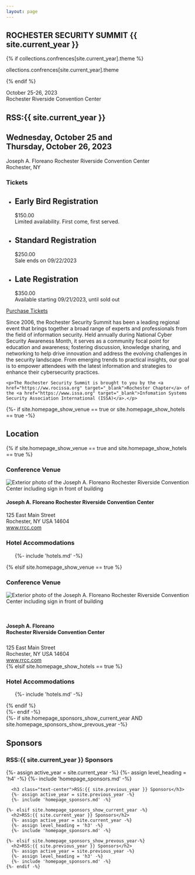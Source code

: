 ```yaml
---
layout: page
---
```


<!-- Slider Start -->
<section id="slider">
  <div class="container">
    <div class="row">
      <div class="col-md-12">
        <div class="block">
          <h1 class="animated fadeInUp text-center">ROCHESTER SECURITY SUMMIT {{ site.current_year }}</h1>
          {% if collections.confrences[site.current_year].theme %}<p class="animated fadeInUp text-center">ollections.confrences[site.current_year].theme</p>{% endif %}
          <p class="animated fadeInUp text-center">October 25-26, 2023<br />
          Rochester Riverside Convention Center</p>
        </div>
      </div>
    </div>
  </div>
</section>

<section id="conference">
	<div class="col-md-6">
		<h1>RSS:{{ site.current_year }}</h1>
		<h2 class="conf-details-dates text-center">Wednesday, October 25 and<br>
		Thursday, October 26, 2023</h2>
		<p class="conf-details-loc text-center">Joseph A. Floreano Rochester Riverside Convention Center<br>
		Rochester, NY</p>
	</div>
	<aside id="tickets" class="col-md-6">
		<h1>Tickets</h1>
		<ul class="ticket-options">
		  <li>
		    <h2>Early Bird Registration</h2>
		    <div class="price">$150.00</div>
            <div class="info">Limited availability. First come, first served.</div>
          </li>
          <li>
          	<h2>Standard Registration</h2>
            <div class="price">$250.00</div>
            <div class="info">Sale ends on 09/22/2023</div>
          </li>
          <li>
            <h2>Late Registration</h2>
            <div class="price">$350.00</div>
            <div class="info">Available starting 09/21/2023, until sold out</div>
          </li>
        </ul>
        <div class="text-center mt-5 mb-5"><a class="btn btn-lg btn-primary pt-5 pb-5 " href="https://events.eventzilla.net/e/rochester-security-summit-2023-2138587562">Purchase Tickets</a></div>
    </aside>
</section>

<section id="about">
	<p>Since 2006, the Rochester Security Summit has been a leading regional event that brings together a broad range of experts and professionals from the field of information security. Held annually during National Cyber Security Awareness Month, it serves as a community focal point for education and awareness; fostering discussion, knowledge sharing, and networking to help drive innovation and address the evolving challenges in the security landscape. From emerging trends to practical insights, our goal is to empower attendees with the latest information and strategies to enhance their cybersecurity practices.</p>

	<p>The Rochester Security Summit is brought to you by the <a href="https://ww.rocissa.org" target="_blank">Rochester Chapter</a> of the <a href="https://www.issa.org" target="_blank">Infomation Systems Security Association International (ISSA)</a>.</p>
</section>

<!-- <section id="announcements">
	<div class="col-md-12">
		{%- if site.homepage_show_call_for_volunteers == true -%}
## Interested in helping out with RSS:2022?

Please let us know at [info@rochestersecurity.org](mailto:info@rochestersecurity.org).
    {%- endif -%}
	</div>
</section> -->

{%- if site.homepage_show_venue == true or site.homepage_show_hotels == true -%}
<section id="location" class="clearfix">
	  <div class="col-md-12">
		  <h2>Location</h2>
		  {% if site.homepage_show_venue == true and site.homepage_show_hotels == true %}
		  <div class="col-md-6">
		  	<h3>Conference Venue</h3>
		  	<div class="venueimage"><img src="images/ConventionCenter.jpg" alt="Exterior photo of the Joseph A. Floreano Rochester Riverside Convention Center including sign in front of building"></div>
	      <h4 class="text-center">Joseph A. Floreano Rochester Riverside Convention Center</h4>
			  <div class="text-center">125 East Main Street<br> 
			    Rochester, NY USA 14604</div>
			  <div class="text-center"><a href="https://www.rrcc.com" target="_blank">www.rrcc.com</a></div>
		  </div>
		  <div class="col-md-6">
		  	<h3>Hotel Accommodations</h3>
		  	<ul class="hotellist">
		  		{%- include 'hotels.md' -%}
		  	</ul>
		  </div>
		  {% elsif site.homepage_show_venue == true %}
		  <div class="col-md-12">
		  	<h3>Conference Venue</h3>
		  	  <div class="col-md-6">
		  	  	<div class="venueimage"><img src="images/ConventionCenter.jpg" alt="Exterior photo of the Joseph A. Floreano Rochester Riverside Convention Center including sign in front of building"></div>
		  	  </div>
		  	  <div class="col-md-6 text-center">
		  	  	<h4 style="margin-top: 50px;">Joseph A. Floreano<br>
		  	  	Rochester Riverside Convention Center</h4>
			      <div style="margin-top: 25px;">125 East Main Street<br> 
			        Rochester, NY USA 14604</div>
			      <div><a href="https://www.rrcc.com" target="_blank">www.rrcc.com</a></div>
		  	  </div>
		  </div>
		  {% elsif site.homepage_show_hotels == true %}
		  <div class="col-md-12">
		  	<h3>Hotel Accommodations</h3>
		  	<ul class="hotellist">
		  		{%- include 'hotels.md' -%}
		  	</ul>
	  </div>
	  {% endif %}
	</div>
</section>
{%- endif -%}

<section id="sponsors">
	{%- if site.homepage_sponsors_show_current_year AND site.homepage_sponsors_show_prevous_year -%}
	  <h2>Sponsors</h2>
	  <h3 class="text-center">RSS:{{ site.current_year }} Sponsors</h3>
	  {%- assign active_year = site.current_year -%}
	  {%- assign level_heading = 'h4' -%}
	  {%- include 'homepage_sponsors.md' -%}

	  <h3 class="text-center">RSS:{{ site.previous_year }} Sponsors</h3>
	  {%- assign active_year = site.previous_year -%}
	  {%- include 'homepage_sponsors.md' -%}

	{%- elsif site.homepage_sponsors_show_current_year -%}
	  <h2>RSS:{{ site.current_year }} Sponsors</h2>
	  {%- assign active_year = site.current_year -%}
	  {%- assign level_heading = 'h3' -%}
	  {%- include 'homepage_sponsors.md' -%}

	{%- elsif site.homepage_sponsors_show_prevous_year-%}
	  <h2>RSS:{{ site.previous_year }} Sponsors</h2>
	  {%- assign active_year = site.previous_year -%}
	  {%- assign level_heading = 'h3' -%}
	  {%- include 'homepage_sponsors.md' -%}
	{%- endif -%}
</section>

